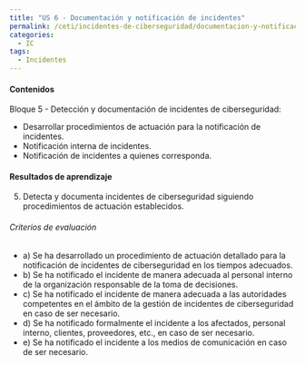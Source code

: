 ```yaml
---
title: "US 6 - Documentación y notificación de incidentes"
permalink: /ceti/incidentes-de-ciberseguridad/documentacion-y-notificacion-de-incidentes
categories:
  - IC
tags:
  - Incidentes
---
```


#### Contenidos

Bloque 5 - Detección y documentación de incidentes de ciberseguridad:

- Desarrollar procedimientos de actuación para la notificación de incidentes.
- Notificación interna de incidentes.
- Notificación de incidentes a quienes corresponda.

#### Resultados de aprendizaje

5. Detecta y documenta incidentes de ciberseguridad siguiendo procedimientos de
   actuación establecidos.

###### Criterios de evaluación

- a) Se ha desarrollado un procedimiento de actuación detallado para la notificación de incidentes de ciberseguridad en los tiempos adecuados.
- b) Se ha notificado el incidente de manera adecuada al personal interno de la organización responsable de la toma de decisiones.
- c) Se ha notificado el incidente de manera adecuada a las autoridades competentes en el ámbito de la gestión de incidentes de ciberseguridad en caso de ser necesario.
- d) Se ha notificado formalmente el incidente a los afectados, personal interno, clientes, proveedores, etc., en caso de ser necesario.
- e) Se ha notificado el incidente a los medios de comunicación en caso de ser necesario.
